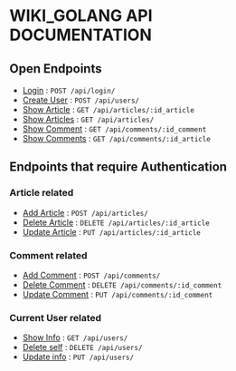 # WIKI_GOLANG API DOCUMENTATION

## Open Endpoints

* [Login](docs/login.md) : `POST /api/login/`
* [Create User](docs/user_add.md) : `POST /api/users/`
* [Show Article](docs/article_show.md) : `GET /api/articles/:id_article`
* [Show Articles](docs/articles_show.md) : `GET /api/articles/`
* [Show Comment](docs/comment_show.md) : `GET /api/comments/:id_comment`
* [Show Comments](docs/comments_show.md) : `GET /api/comments/:id_article`

## Endpoints that require Authentication

### Article related
* [Add Article](docs/article_add.md) : `POST /api/articles/`
* [Delete Article](docs/article_delete.md) : `DELETE /api/articles/:id_article`
* [Update Article](docs/article_update.md) : `PUT /api/articles/:id_article`

### Comment related
* [Add Comment](docs/comment_add.md) : `POST /api/comments/`
* [Delete Comment](docs/comment_delete.md) : `DELETE /api/comments/:id_comment`
* [Update Comment](docs/comment_update.md) : `PUT /api/comments/:id_comment`

### Current User related

* [Show Info](docs/user_show.md) : `GET /api/users/`
* [Delete self](docs/user_delete.md) : `DELETE /api/users/`
* [Update info](docs/user_update.md) : `PUT /api/users/`

